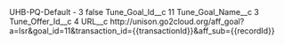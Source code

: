 <?xml version="1.0" encoding="UTF-8"?>
<CustomMetadata xmlns="http://soap.sforce.com/2006/04/metadata" xmlns:xsi="http://www.w3.org/2001/XMLSchema-instance" xmlns:xsd="http://www.w3.org/2001/XMLSchema">
    <label>UHB-PQ-Default - 3</label>
    <protected>false</protected>
    <values>
        <field>Tune_Goal_Id__c</field>
        <value xsi:type="xsd:string">11</value>
    </values>
    <values>
        <field>Tune_Goal_Name__c</field>
        <value xsi:type="xsd:string">3</value>
    </values>
    <values>
        <field>Tune_Offer_Id__c</field>
        <value xsi:type="xsd:string">4</value>
    </values>
    <values>
        <field>URL__c</field>
        <value xsi:type="xsd:string">http://unison.go2cloud.org/aff_goal?a=lsr&amp;goal_id=11&amp;transaction_id={{transactionId}}&amp;aff_sub={{recordId}}</value>
    </values>
</CustomMetadata>
